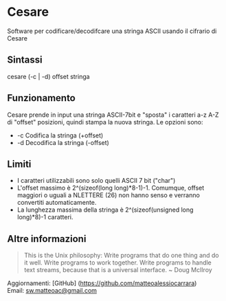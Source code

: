 # Cesare #

Software per codificare/decodifcare una stringa ASCII usando il cifrario di Cesare

## Sintassi ##

cesare (-c | -d) offset stringa

## Funzionamento ##

Cesare prende in input una stringa ASCII-7bit e "sposta" i caratteri a-z A-Z di "offset" posizioni, quindi stampa la nuova stringa. Le opzioni sono:

* -c	Codifica la stringa (+offset)
* -d 	Decodifica la stringa (-offset)

## Limiti ##

* I caratteri utilizzabili sono solo quelli ASCII 7 bit ("char")
* L'offset massimo è 2^(sizeof(long long)*8-1)-1. Comumque, offset maggiori o uguali a NLETTERE (26) non hanno senso e verranno convertiti automaticamente.
* La lunghezza massima della stringa è 2^(sizeof(unsigned long long)*8)-1 caratteri.

## Altre informazioni ##

> This is the Unix philosophy: Write programs that do one thing and do it well. Write programs to work together. Write programs to handle text streams, because that is a universal interface.
~ Doug McIlroy

Aggiornamenti: [GitHub] (https://github.com/matteoalessiocarrara)  
Email: sw.matteoac@gmail.com
 

